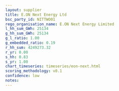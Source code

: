 ```yaml
---
layout: supplier
title: E.ON Next Energy Ltd
bsc_party_id: NITTWO01
rego_organisation_name: E.ON Next Energy Limited
l_hh_sum_GWh: 25134
g_hh_sum_GWh: 25134
g_l_ratio: 1.00
g_embedded_ratio: 0.19
r_hh_sum: 4249273.32
r_yr: 0.00
s_hh: 0.83
s_yr: 1.00
chart_timeseries: timeseries/eon-next.html
scoring_methodology: v0.1
confidence: low
notes: 
---
```

